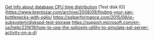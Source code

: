 [Get Info about database CPU time distribution](GetDatabaseCPUTime.md)
[Test disk IO](https://www.brentozar.com/archive/2008/09/finding-your-san-bottlenecks-with-sqlio/ https://sqlperformance.com/2015/08/io-subsystem/diskspd-test-storage https://support.microsoft.com/en-us/help/231619/how-to-use-the-sqliosim-utility-to-simulate-sql-server-activity-on-a-d)
